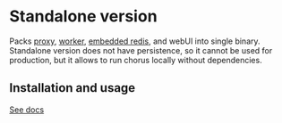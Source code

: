 # Standalone version

Packs [proxy](../proxy), [worker](../worker), [embedded redis](https://github.com/alicebob/miniredis), and webUI into single binary.
Standalone version does not have persistence, so it cannot be used for production, but it allows to run chorus locally without dependencies.

## Installation and usage

[See docs](https://docs.clyso.cloud/docs/products/chorus/installation#standalone)

